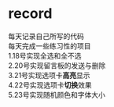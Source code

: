 # record
每天记录自己所写的代码<br/>
每天完成一些练习性的项目<br/>
1.18号实现全选和全不选<br/>
2.20号实现留言板的发送与删除<br/>
3.21号实现选项卡<b>高亮</b>显示<br/>
4.22号实现选项卡<b>切换</b>效果<br/>
5.23号实现随机颜色和字体大小
